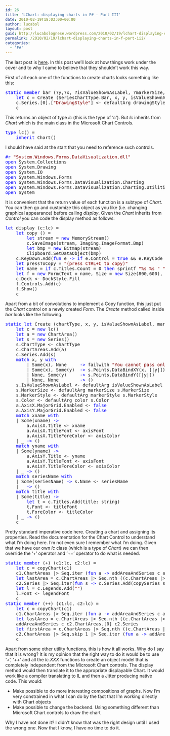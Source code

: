 ```yaml
---
id: 26
title: 'LChart: displaying charts in F# – Part III'
date: 2010-02-19T18:03:00+00:00
author: lucabol
layout: post
guid: http://lucabolognese.wordpress.com/2010/02/19/lchart-displaying-charts-in-f-part-iii/
permalink: /2010/02/19/lchart-displaying-charts-in-f-part-iii/
categories:
  - 'F#'
---
```

The last post is [here](http://lucabolognese.wordpress.com/2010/02/17/lchart-displaying-charts-in-f-part-ii/). In this post we’ll look at how things work under the cover and to why I came to believe that they shouldn’t work this way.

First of all each one of the functions to create charts looks something like this:

<pre class="code"><span style="color:blue;">static member </span>bar (?y,?x, ?isValueShownAsLabel, ?markerSize, ?markerStyle, ?color, ?xname, ?yname, ?seriesName, ?title, ?drawingStyle) =
    <span style="color:blue;">let </span>c = Create (SeriesChartType.Bar, x, y, isValueShownAsLabel, markerSize, markerStyle, color, xname, yname, seriesName, title)
    c.Series.[0].[<span style="color:maroon;">"DrawingStyle"</span>] &lt;- defaultArg drawingStyle (c.Series.[0].[<span style="color:maroon;">"DrawingStyle"</span>])
    c</pre>

This returns an object of type _lc_ (this is the type of ‘_c’_). But _lc_ inherits from _Chart_ which is the main class in the Microsoft Chart Controls.

<pre class="code"><span style="color:blue;">type </span>lc() =
    <span style="color:blue;">inherit </span>Chart()</pre>

I should have said at the start that you need to reference such controls.

<pre class="code"><span style="color:blue;">#r </span><span style="color:maroon;">"System.Windows.Forms.DataVisualization.dll"
</span><span style="color:blue;">open </span>System.Collections
<span style="color:blue;">open </span>System.Drawing
<span style="color:blue;">open </span>System.IO
<span style="color:blue;">open </span>System.Windows.Forms
<span style="color:blue;">open </span>System.Windows.Forms.DataVisualization.Charting
<span style="color:blue;">open </span>System.Windows.Forms.DataVisualization.Charting.Utilities
<span style="color:blue;">open </span>System</pre>

It is convenient that the return value of each function is a subtype of _Chart_. You can then go and customize this object as you like (i.e. changing graphical appearance) before calling _display_. Given the _Chart_ inherits from _Control_ you can code the display method as follows:

<pre class="code"><span style="color:blue;">let </span>display (c:lc) =
    <span style="color:blue;">let </span>copy () =
        <span style="color:blue;">let </span>stream = <span style="color:blue;">new </span>MemoryStream()
        c.SaveImage(stream, Imaging.ImageFormat.Bmp)
        <span style="color:blue;">let </span>bmp = <span style="color:blue;">new </span>Bitmap(stream)
        Clipboard.SetDataObject(bmp)
    c.KeyDown.Add(<span style="color:blue;">fun </span>e <span style="color:blue;">-&gt; if </span>e.Control = <span style="color:blue;">true </span>&& e.KeyCode = Keys.C <span style="color:blue;">then </span>copy ())
    <span style="color:blue;">let </span>pressToCopy = <span style="color:maroon;">"(press CTRL+C to copy)"
    </span><span style="color:blue;">let </span>name = <span style="color:blue;">if </span>c.Titles.Count = 0 <span style="color:blue;">then </span>sprintf <span style="color:maroon;">"%s %s " "lc" </span>pressToCopy <span style="color:blue;">else </span>sprintf <span style="color:maroon;">"%s %s " </span>c.Titles.[0].Text  pressToCopy
    <span style="color:blue;">let </span>f = <span style="color:blue;">new </span>Form(Text = name, Size = <span style="color:blue;">new </span>Size(800,600), TopMost = <span style="color:blue;">true</span>)
    c.Dock &lt;- DockStyle.Fill
    f.Controls.Add(c)
    f.Show()
    c</pre>



Apart from a bit of convolutions to implement a Copy function, this just put the _Chart_ control on a newly created _Form_. The _Create_ method called inside _bar_ looks like the following.

<pre class="code"><span style="color:blue;">static let </span>Create (chartType, x, y, isValueShownAsLabel, markerSize, markerStyle, color, xname, yname, seriesName, title) =
    <span style="color:blue;">let </span>c = <span style="color:blue;">new </span>lc()
    <span style="color:blue;">let </span>a = <span style="color:blue;">new </span>ChartArea()
    <span style="color:blue;">let </span>s = <span style="color:blue;">new </span>Series()
    s.ChartType &lt;- chartType
    c.ChartAreas.Add(a)
    c.Series.Add(s)
    <span style="color:blue;">match </span>x, y <span style="color:blue;">with
        </span>| Some(x), None     <span style="color:blue;">-&gt; </span>failwith <span style="color:maroon;">"You cannot pass only x to a chart drawing function"
        </span>| Some(x), Some(y)  <span style="color:blue;">-&gt; </span>s.Points.DataBindXY(x, [|y|])
        | None, Some(y)     <span style="color:blue;">-&gt; </span>s.Points.DataBindY([|y|])
        | None, None        <span style="color:blue;">-&gt; </span>()
    s.IsValueShownAsLabel &lt;- defaultArg isValueShownAsLabel s.IsValueShownAsLabel
    s.MarkerSize &lt;- defaultArg markerSize s.MarkerSize
    s.MarkerStyle &lt;- defaultArg markerStyle s.MarkerStyle
    s.Color &lt;- defaultArg color s.Color
    a.AxisX.MajorGrid.Enabled &lt;- <span style="color:blue;">false
    </span>a.AxisY.MajorGrid.Enabled &lt;- <span style="color:blue;">false
    match </span>xname <span style="color:blue;">with
    </span>| Some(xname) <span style="color:blue;">-&gt;
        </span>a.AxisX.Title &lt;- xname
        a.AxisX.TitleFont &lt;- axisFont
        a.AxisX.TitleForeColor &lt;- axisColor
    | _ <span style="color:blue;">-&gt; </span>()
    <span style="color:blue;">match </span>yname <span style="color:blue;">with
    </span>| Some(yname) <span style="color:blue;">-&gt;
        </span>a.AxisY.Title &lt;- yname
        a.AxisY.TitleFont &lt;- axisFont
        a.AxisY.TitleForeColor &lt;- axisColor
    | _ <span style="color:blue;">-&gt; </span>()
    <span style="color:blue;">match </span>seriesName <span style="color:blue;">with
    </span>| Some(seriesName) <span style="color:blue;">-&gt; </span>s.Name &lt;- seriesName
    | _ <span style="color:blue;">-&gt; </span>()
    <span style="color:blue;">match </span>title <span style="color:blue;">with
    </span>| Some(title) <span style="color:blue;">-&gt;
        let </span>t = c.Titles.Add(title: string)
        t.Font &lt;- titleFont
        t.ForeColor &lt;- titleColor
    | _ <span style="color:blue;">-&gt; </span>()
    c</pre>

Pretty standard imperative code here. Creating a chart and assigning its properties. Read the documentation for the Chart Control to understand what I’m doing here. I’m not even sure I remember what I’m doing. Given that we have our own _lc_ class (which is a type of _Chart_) we can then override the ‘+’ operator and ‘++’ operator to do what is needed.

<pre class="code"><span style="color:blue;">static member </span>(+) (c1:lc, c2:lc) =
    <span style="color:blue;">let </span>c = copyChart(c1)
    c1.ChartAreas |&gt; Seq.iter (<span style="color:blue;">fun </span>a <span style="color:blue;">-&gt; </span>addAreaAndSeries c a c1.Series)
    <span style="color:blue;">let </span>lastArea = c.ChartAreas |&gt; Seq.nth ((c.ChartAreas |&gt; Seq.length) - 1)
    c2.Series |&gt; Seq.iter(<span style="color:blue;">fun </span>s <span style="color:blue;">-&gt; </span>c.Series.Add(copySeries s c lastArea.Name))
    <span style="color:blue;">let </span>l = c.Legends.Add(<span style="color:maroon;">""</span>)
    l.Font &lt;- legendFont
    c
<span style="color:blue;">static member </span>(++) (c1:lc, c2:lc) =
    <span style="color:blue;">let </span>c = copyChart(c1)
    c1.ChartAreas |&gt; Seq.iter (<span style="color:blue;">fun </span>a <span style="color:blue;">-&gt; </span>addAreaAndSeries c a c1.Series)
    <span style="color:blue;">let </span>lastArea = c.ChartAreas |&gt; Seq.nth ((c.ChartAreas |&gt; Seq.length) - 1)
    addAreaAndSeries c c2.ChartAreas.[0] c2.Series
    <span style="color:blue;">let </span>firstArea = c.ChartAreas |&gt; Seq.nth ((c.ChartAreas |&gt; Seq.length) - 1)
    c2.ChartAreas |&gt; Seq.skip 1 |&gt; Seq.iter (<span style="color:blue;">fun </span>a <span style="color:blue;">-&gt; </span>addAreaAndSeries c a c2.Series)
    c    </pre>

Apart from some other utility functions, this is how it all works. Why do I say that it is wrong? It is my opinion that the right way to do it would be to use _‘+_’, ‘_++_’ and all the _lc.XXX_ functions to create an object model that is completely independent from the Microsoft Chart controls. The display method would then translate it to the appropriate displayable Chart. It would work like a compiler translating to IL and then a Jitter producing native code. This would:

  * Make possible to do more interesting compositions of graphs. Now I’m very constrained in what I can do by the fact that I’m working directly with Chart objects
  * Make possible to change the backend. Using something different than Microsoft Chart controls to draw the chart

Why I have not done it? I didn’t know that was the right design until I used the wrong one. Now that I know, I have no time to do it.